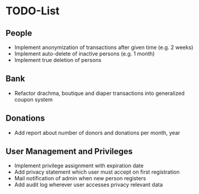 # TODO-List

## People

* Implement anonymization of transactions after given time (e.g. 2 weeks)
* Implement auto-delete of inactive persons (e.g. 1 month)
* Implement true deletion of persons

## Bank

* Refactor drachma, boutique and diaper transactions into generalized coupon system

## Donations

* Add report about number of donors and donations per month, year

## User Management and Privileges

* Implement privilege assignment with expiration date
* Add privacy statement which user must accept on first registration
* Mail notification of admin when new person registers
* Add audit log wherever user accesses privacy relevant data
